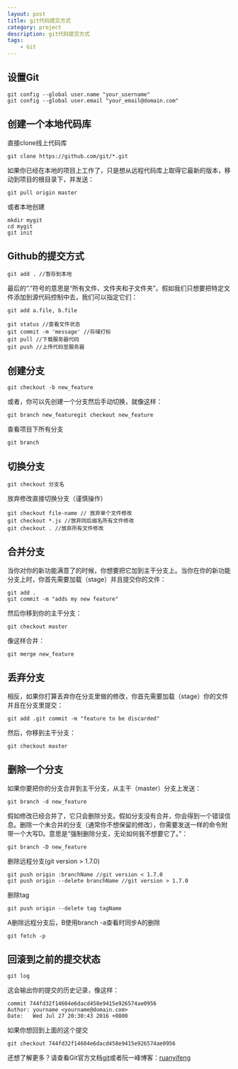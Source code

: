 ```yaml
---
layout: post
title: git代码提交方式
category: project
description: git代码提交方式
tags:
    - Git
---
```


## 设置Git

	git config --global user.name "your_username"
	git config --global user.email "your_email@domain.com"

## 创建一个本地代码库

直接clone线上代码库

	git clone https://github.com/git/*.git

如果你已经在本地的项目上工作了，只是想从远程代码库上取得它最新的版本，移动到项目的根目录下，并发送：

	git pull origin master

或者本地创建

	mkdir mygit
	cd mygit
	git init

## Github的提交方式

	git add . //暂存到本地

最后的“.”符号的意思是“所有文件、文件夹和子文件夹”。假如我们只想要把特定文件添加到源代码控制中去，我们可以指定它们：

	git add a.file, b.file

	git status //查看文件状态
	git commit -m 'message' //存储打标
	git pull //下载服务器代码
	git push //上传代码至服务器

## 创建分支

	git checkout -b new_feature

或者，你可以先创建一个分支然后手动切换，就像这样：

	git branch new_featuregit checkout new_feature

查看项目下所有分支

	git branch

## 切换分支

	git checkout 分支名

放弃修改直接切换分支（谨慎操作）

	git checkout file-name // 放弃单个文件修改
	git checkout *.js //放弃同后缀名所有文件修改
	git checkout . //放弃所有文件修改

## 合并分支

当你对你的新功能满意了的时候，你想要把它加到主干分支上。当你在你的新功能分支上时，你首先需要加载（stage）并且提交你的文件：

	git add .
	git commit -m "adds my new feature"

然后你移到你的主干分支：

	git checkout master

像这样合并：

	git merge new_feature

## 丢弃分支

相反，如果你打算丢弃你在分支里做的修改，你首先需要加载（stage）你的文件并且在分支里提交：

	git add .git commit -m "feature to be discarded"

然后，你移到主干分支：

	git checkout master

## 删除一个分支

如果你要把你的分支合并到主干分支，从主干（master）分支上发送：

	git branch -d new_feature

假如修改已经合并了，它只会删除分支。假如分支没有合并，你会得到一个错误信息。删除一个未合并的分支（通常你不想保留的修改），你需要发送一样的命令附带一个大写D。意思是“强制删除分支，无论如何我不想要它了。”：

	git branch -D new_feature

删除远程分支(git version > 1.7.0)

	git push origin :branchName //git version < 1.7.0
	git push origin --delete branchName //git version > 1.7.0

删除tag

	git push origin --delete tag tagName

A删除远程分支后，B使用branch -a查看时同步A的删除
	
	git fetch -p

## 回滚到之前的提交状态

	git log

这会输出你的提交的历史记录，像这样：

	commit 744fd32f14604e6dacd458e9415e926574ae0956
	Author: yourname <yourname@domain.com>
	Date:   Wed Jul 27 20:30:43 2016 +0800

如果你想回到上面的这个提交

	git checkout 744fd32f14604e6dacd458e9415e926574ae0956

还想了解更多？请查看Git官方文档[git]或者阮一峰博客：[ruanyifeng]

[git]: https://git-scm.com/book/zh/v2 "git--local-branching-on-the-cheap"
[ruanyifeng]: http://www.ruanyifeng.com/blog/2012/07/git.html "Git分支管理策略"


